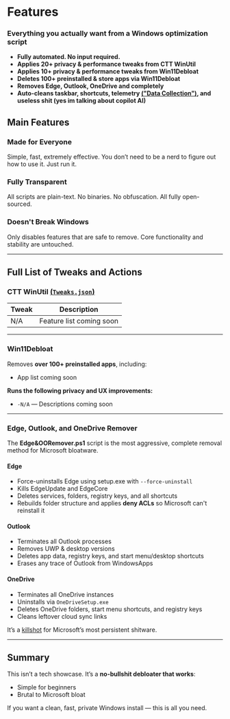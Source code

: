 # Features

###  Everything you actually want from a Windows optimization script

* **Fully automated. No input required.**
* **Applies 20+ privacy & performance tweaks from CTT WinUtil**
* **Applies 10+ privacy & performance tweaks from Win11Debloat**
* **Deletes 100+ preinstalled & store apps via Win11Debloat**
* **Removes Edge, Outlook, OneDrive and completely**
* **Auto-cleans taskbar, shortcuts, telemetry [("Data Collection")](https://en.wikipedia.org/wiki/Spyware), and useless shit (yes im talking about copilot AI)**

##  Main Features

###  Made for Everyone

Simple, fast, extremely effective. You don’t need to be a nerd to figure out how to use it. Just run it.

###  Fully Transparent

All scripts are plain-text. No binaries. No obfuscation. All fully open-sourced.

###  Doesn't Break Windows

Only disables features that are safe to remove. Core functionality and stability are untouched.

---

##  Full List of Tweaks and Actions

###  CTT WinUtil [(`Tweaks.json`)](https://raw.githubusercontent.com/BuzzedHoney/Test/main/Tweaks.json)

| Tweak                                 | Description                                        |
| ------------------------------------- | -------------------------------------------------- |
| N/A                                   | Feature list coming soon                           |

---

###  Win11Debloat

Removes **over 100+ preinstalled apps**, including:

* App list coming soon

**Runs the following privacy and UX improvements:**

* `-N/A` — Descriptions coming soon

---

###  Edge, Outlook, and OneDrive Remover

The **Edge\&OORemover.ps1** script is the most aggressive, complete removal method for Microsoft bloatware.

####  Edge

* Force-uninstalls Edge using setup.exe with `--force-uninstall`
* Kills EdgeUpdate and EdgeCore
* Deletes services, folders, registry keys, and all shortcuts
* Rebuilds folder structure and applies **deny ACLs** so Microsoft can't reinstall it

####  Outlook

* Terminates all Outlook processes
* Removes UWP & desktop versions
* Deletes app data, registry keys, and start menu/desktop shortcuts
* Erases any trace of Outlook from WindowsApps

####   OneDrive

* Terminates all OneDrive instances
* Uninstalls via `OneDriveSetup.exe`
* Deletes OneDrive folders, start menu shortcuts, and registry keys
* Cleans leftover cloud sync links

It’s a [killshot](https://www.youtube.com/watch?v=FxQTY-W6GIo) for Microsoft’s most persistent shitware.

---

##  Summary

This isn’t a tech showcase. It’s a **no-bullshit debloater that works**:

* Simple for beginners
* Brutal to Microsoft bloat

If you want a clean, fast, private Windows install — this is all you need.
